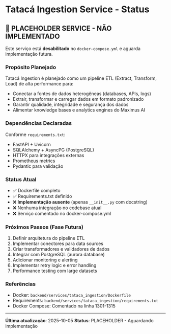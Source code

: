 # Tatacá Ingestion Service - Status

## 🚧 PLACEHOLDER SERVICE - NÃO IMPLEMENTADO

Este serviço está **desabilitado** no `docker-compose.yml` e aguarda implementação futura.

### Propósito Planejado

Tatacá Ingestion é planejado como um pipeline ETL (Extract, Transform, Load) de alta performance para:
- Conectar a fontes de dados heterogêneas (databases, APIs, logs)
- Extrair, transformar e carregar dados em formato padronizado
- Garantir qualidade, integridade e segurança dos dados
- Alimentar knowledge bases e analytics engines do Maximus AI

### Dependências Declaradas

Conforme `requirements.txt`:
- FastAPI + Uvicorn
- SQLAlchemy + AsyncPG (PostgreSQL)
- HTTPX para integrações externas
- Prometheus metrics
- Pydantic para validação

### Status Atual

- ✅ Dockerfile completo
- ✅ Requirements.txt definido
- ❌ **Implementação ausente** (apenas `__init__.py` com docstring)
- ❌ Nenhuma integração no codebase atual
- ❌ Serviço comentado no docker-compose.yml

### Próximos Passos (Fase Futura)

1. Definir arquitetura do pipeline ETL
2. Implementar conectores para data sources
3. Criar transformadores e validadores de dados
4. Integrar com PostgreSQL (aurora database)
5. Adicionar monitoring e alerting
6. Implementar retry logic e error handling
7. Performance testing com large datasets

### Referências

- Docker: `backend/services/tataca_ingestion/Dockerfile`
- Requirements: `backend/services/tataca_ingestion/requirements.txt`
- Docker Compose: Comentado na linha 1301-1315

---
**Última atualização**: 2025-10-05
**Status**: PLACEHOLDER - Aguardando implementação
